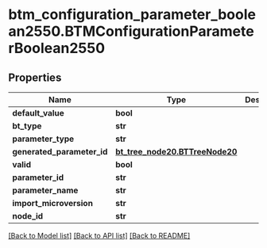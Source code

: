 # btm_configuration_parameter_boolean2550.BTMConfigurationParameterBoolean2550

## Properties
Name | Type | Description | Notes
------------ | ------------- | ------------- | -------------
**default_value** | **bool** |  | [optional] 
**bt_type** | **str** |  | [optional] 
**parameter_type** | **str** |  | [optional] 
**generated_parameter_id** | [**bt_tree_node20.BTTreeNode20**](BTTreeNode20.md) |  | [optional] 
**valid** | **bool** |  | [optional] 
**parameter_id** | **str** |  | [optional] 
**parameter_name** | **str** |  | [optional] 
**import_microversion** | **str** |  | [optional] 
**node_id** | **str** |  | [optional] 

[[Back to Model list]](../README.md#documentation-for-models) [[Back to API list]](../README.md#documentation-for-api-endpoints) [[Back to README]](../README.md)


